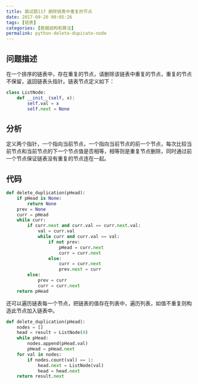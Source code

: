```yaml
---
title: 面试题117 删除链表中重复的节点
date: 2017-09-26 00:05:26
tags: [链表]
categories: [数据结构和算法]
permalink: python-delete-dupicate-node
---
```

## 问题描述 ##
在一个排序的链表中，存在重复的节点，请删除该链表中重复的节点，重复的节点不保留，返回链表头指针。链表节点定义如下：
```python
class ListNode:
    def __init__(self, x):
        self.val = x
        self.next = None
```
<!-- more -->
## 分析 ##
定义两个指针，一个指向当前节点，一个指向当前节点的前一个节点，每次比较当前节点和当前节点的下一个节点值是否相等，相等则是重复节点删除，同时通过前一个节点保证链表没有重复的节点连在一起。
## 代码 ##
```python
def delete_duplication(pHead):
    if pHead is None:
        return None
    prev = None
    curr = pHead
    while curr:
        if curr.next and curr.val == curr.next.val:
            val = curr.val
            while curr and curr.val == val:
                if not prev:
                    pHead = curr.next
                    curr = curr.next
                else:
                    curr = curr.next
                    prev.next = curr
        else:
            prev = curr
            curr = curr.next
    return pHead
```
还可以遍历链表每一个节点，把链表的值存在列表中，遍历列表，如值不重复则构造此节点加入链表中。
```python
def delete_duplication(pHead):
    nodes = []
    head = result = ListNode(0)
    while pHead:
        nodes.append(pHead.val)
        pHead = pHead.next
    for val in nodes:
        if nodes.count(val) == 1:
            head.next = ListNode(val)
            head = head.next
    return result.next
```